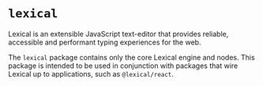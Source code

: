 # `lexical`

Lexical is an extensible JavaScript text-editor that provides reliable, accessible and performant typing experiences for the web.

The `lexical` package contains only the core Lexical engine and nodes. This package is intended to be used in conjunction with packages that wire Lexical up to applications, such as `@lexical/react`.